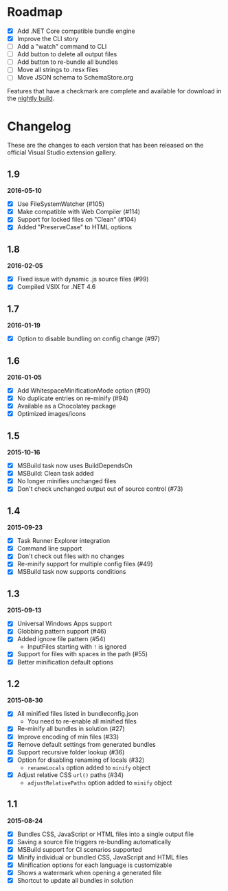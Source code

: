 # Roadmap

- [x] Add .NET Core compatible bundle engine
- [x] Improve the CLI story
- [ ] Add a "watch" command to CLI
- [ ] Add button to delete all output files
- [ ] Add button to re-bundle all bundles
- [ ] Move all strings to .resx files
- [ ] Move JSON schema to SchemaStore.org

Features that have a checkmark are complete and available for
download in the
[nightly build](http://vsixgallery.com/extension/a0ae318b-4f07-4f71-93cb-f21d3f03c6d3/).

# Changelog

These are the changes to each version that has been released
on the official Visual Studio extension gallery.

## 1.9

**2016-05-10**

- [x] Use FileSystemWatcher (#105)
- [x] Make compatible with Web Compiler (#114)
- [x] Support for locked files on "Clean" (#104)
- [x] Added "PreserveCase" to HTML options

## 1.8

**2016-02-05**

- [x] Fixed issue with dynamic .js source files (#99)
- [x] Compiled VSIX for .NET 4.6

## 1.7

**2016-01-19**

- [x] Option to disable bundling on config change (#97)

## 1.6

**2016-01-05**

- [x] Add WhitespaceMinificationMode option (#90)
- [x] No duplicate entries on re-minify (#94)
- [x] Available as a Chocolatey package
- [x] Optimized images/icons

## 1.5

**2015-10-16**

- [x] MSBuild task now uses BuildDependsOn
- [x] MSBuild: Clean task added
- [x] No longer minifies unchanged files
- [x] Don't check unchanged output out of source control (#73)

## 1.4

**2015-09-23**

- [x] Task Runner Explorer integration
- [x] Command line support
- [x] Don't check out files with no changes
- [x] Re-minify support for multiple config files (#49)
- [x] MSBuild task now supports conditions

## 1.3

**2015-09-13**

- [x] Universal Windows Apps support
- [x] Globbing pattern support (#46)
- [x] Added ignore file pattern (#54)
  - InputFiles starting with `!` is ignored
- [x] Support for files with spaces in the path (#55)
- [x] Better minification default options

## 1.2

**2015-08-30**

- [x] All minified files listed in bundleconfig.json
   - You need to re-enable all minified files
- [x] Re-minify all bundles in solution (#27)
- [x] Improve encoding of min files (#33)
- [x] Remove default settings from generated bundles
- [x] Support recursive folder lookup (#36)
- [x] Option for disabling renaming of locals (#32)
   - `renameLocals` option added to `minify` object
- [x] Adjust relative CSS `url()` paths (#34)
   - `adjustRelativePaths` option added to `minify` object

## 1.1

**2015-08-24**

- [x] Bundles CSS, JavaScript or HTML files into a single output file
- [x] Saving a source file triggers re-bundling automatically
- [x] MSBuild support for CI scenarios supported
- [x] Minify individual or bundled CSS, JavaScript and HTML files
- [x] Minification options for each language is customizable
- [x] Shows a watermark when opening a generated file
- [x] Shortcut to update all bundles in solution
